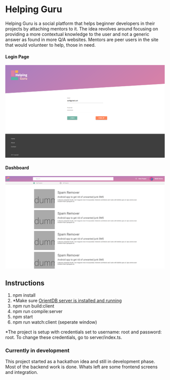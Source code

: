# Helping Guru
Helping Guru is a social platform that helps beginner developers in their projects by attaching
mentors to it. The idea revolves around focusing on providing a more contextual knowledge to the user and not
a generic answer as found in more Q/A websites. Mentors are peer users in the site that would volunteer to help,
those in need.

#### Login Page

![Login Page](resource-development/login.png)

#### Dashboard

![Dashboard Page](resource-development/dashboard.png)

## Instructions
1. npm install
2. *Make sure [OrientDB server is installed and running](http://orientdb.com/docs/2.1/Tutorial-Run-the-server.html)
3. npm run build:client
4. npm run compile:server
5. npm start
6. npm run watch:client (seperate window)

*The project is setup with credentials set to username: root and password: root. To change these credentials, go to server/index.ts.

### Currently in development
This project started as a hackathon idea and still in development phase. Most of the backend work is done. Whats left are some
frontend screens and integration.